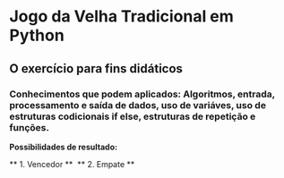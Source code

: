 # Jogo da Velha Tradicional em Python

## O exercício para fins didáticos

### Conhecimentos que  podem aplicados: Algoritmos, entrada, processamento e saída de dados, uso de variáves, uso de estruturas codicionais if else, estruturas de repetição e funções.

**Possibilidades de resultado:**

** 1. Vencedor ** 
** 2. Empate **
